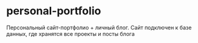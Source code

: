 # personal-portfolio
Персональный cайт-портфолио + личный блог. Сайт подключен к базе данных, где хранятся все проекты и посты блога
